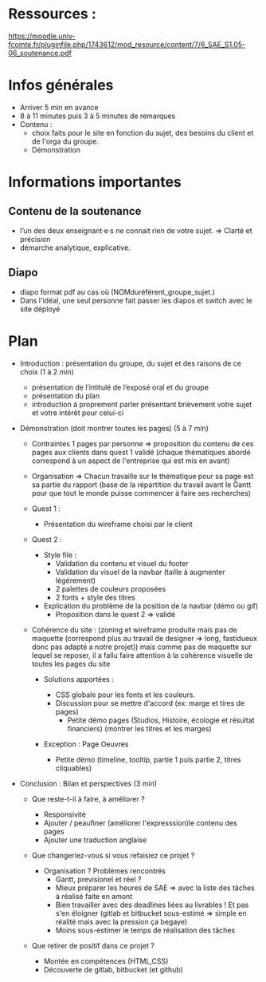 # Ressources :

https://moodle.univ-fcomte.fr/pluginfile.php/1743612/mod_resource/content/7/6_SAE_S1.05-06_soutenance.pdf

# Infos générales

- Arriver 5 min en avance
- 8 à 11 minutes puis 3 à 5 minutes de remarques
- Contenu :
  - choix faits pour le site en fonction du sujet, des besoins du client et de l'orga du groupe.
  - Démonstration

# Informations importantes

## Contenu de la soutenance

- l’un des deux enseignant·e·s ne connait rien de votre sujet. => Clarté et précision
- démarche analytique, explicative.

## Diapo

- diapo format pdf au cas où (NOMduréférent_groupe_sujet.)
- Dans l'idéal, une seul personne fait passer les diapos et switch avec le site déployé

# Plan

- Introduction : présentation du groupe, du sujet et des raisons de ce choix (1 à 2 min)

  - présentation de l’intitulé de l’exposé oral et du groupe
  - présentation du plan
  - introduction à proprement parler présentant brièvement votre sujet et votre intérêt pour celui-ci

- Démonstration (doit montrer toutes les pages) (5 à 7 min)

  - Contraintes 1 pages par personne => proposition du contenu de ces pages aux clients dans quest 1 validé (chaque thématiques abordé correspond à un aspect de l'entreprise qui est mis en avant)
  - Organisation => Chacun travaille sur le thématique pour sa page est sa partie du rapport (base de la répartition du travail avant le Gantt pour que tout le monde puisse commencer à faire ses recherches)
  - Quest 1 :
    - Présentation du wireframe choisi par le client
  - Quest 2 :

    - Style file :
      - Validation du contenu et visuel du footer
      - Validation du visuel de la navbar (taille à augmenter légérement)
      - 2 palettes de couleurs proposées
      - 2 fonts + style des titres
    - Explication du problème de la position de la navbar (démo ou gif)
      - Proposition dans le quest 2 => validé

  - Cohérence du site : (zoning et wireframe produite mais pas de maquette (correspond plus au travail de designer => long, fastidueux donc pas adapté a notre projet)) mais comme pas de maquette sur lequel se reposer, il a fallu faire attention à la cohérence visuelle de toutes les pages du site

    - Solutions apportées :

      - CSS globale pour les fonts et les couleurs.
      - Discussion pour se mettre d'accord (ex: marge et tires de pages)
        - Petite démo pages (Studios, Histoire, écologie et résultat financiers) (montrer les titres et les marges)

    - Exception : Page Oeuvres
      - Petite démo (timeline, tooltip, partie 1 puis partie 2, titres cliquables)

- Conclusion : Bilan et perspectives (3 min)

  - Que reste-t-il à faire, à améliorer ?

    - Responsivité
    - Ajouter / peaufiner (améliorer l'expresssion)le contenu des pages
    - Ajouter une traduction anglaise

  - Que changeriez-vous si vous refaisiez ce projet ?

    - Organisation ? Problèmes rencontrés
      - Gantt, previsionel et réel ?
      - Mieux préparer les heures de SAE => avec la liste des tâches à réalisé faite en amont
      - Bien travailler avec des deadlines liées au livrables ! Et pas s'en éloigner (gitlab et bitbucket sous-estimé => simple en réalité mais avec la pression ça begaye)
      - Moins sous-estimer le temps de réalisation des tâches

  - Que retirer de positif dans ce projet ?
    - Montée en compétences (HTML,CSS)
    - Découverte de gitlab, bitbucket (et github)
